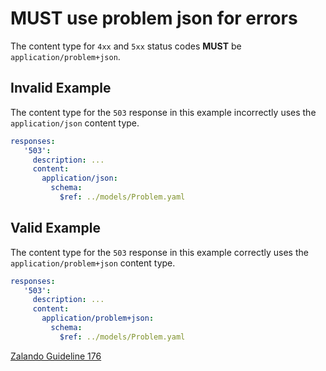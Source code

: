 # **MUST** use problem json for errors

The content type for `4xx` and `5xx` status codes **MUST** be `application/problem+json`.

## Invalid Example

The content type for the `503` response in this example incorrectly uses the `application/json` content type.

```yaml
responses:
   '503':
     description: ...
     content:
       application/json:
         schema:
           $ref: ../models/Problem.yaml
```

## Valid Example

The content type for the `503` response in this example correctly uses the `application/problem+json` content type.

```yaml
responses:
   '503':
     description: ...
     content:
       application/problem+json:
         schema:
           $ref: ../models/Problem.yaml
```

[Zalando Guideline 176][1]

[1]: https://opensource.zalando.com/restful-api-guidelines/#176
